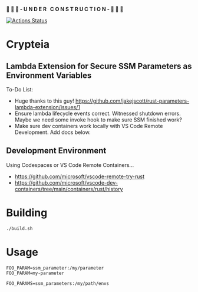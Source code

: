 **🚧 🚧 🚧 - U N D E R &nbsp; C O N S T R U C T I O N - 🚧 🚧 🚧**

[![Actions Status](https://github.com/customink/crypteia/actions/workflows/test.yml/badge.svg)](https://github.com/customink/crypteia/actions/workflows/test.yml)

# Crypteia

## Lambda Extension for Secure SSM Parameters as Environment Variables

To-Do List:

- Huge thanks to this guy! https://github.com/jakejscott/rust-parameters-lambda-extension/issues/1
- Ensure lambda lifecycle events correct. Witnessed shutdown errors. Maybe we need some invoke hook to make sure SSM finished work?
- Make sure dev containers work locally with VS Code Remote Development. Add docs below.

## Development Environment

Using Codespaces or VS Code Remote Containers...

- https://github.com/microsoft/vscode-remote-try-rust
- https://github.com/microsoft/vscode-dev-containers/tree/main/containers/rust/history

# Building

```sh
./build.sh
```

# Usage

```shell
FOO_PARAM=ssm_parameter:/my/parameter
FOO_PARAM=my-parameter
```

```shell
FOO_PARAMS=ssm_parameters:/my/path/envs
```

